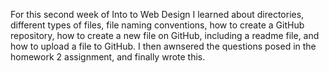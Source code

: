 For this second week of Into to Web Design I learned about directories, different types of files, file naming conventions, how to create a GitHub repository, how to create a new file on GitHub, including a readme file, and how to upload a file to GitHub. I then awnsered the questions posed in the homework 2 assignment, and finally wrote this.
